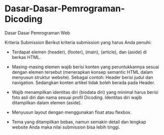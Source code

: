 # Dasar-Dasar-Pemrograman-Dicoding
Dasar Dasar Pemrograman Web


Kriteria Submission
Berikut kriteria submission yang harus Anda penuhi:

* Terdapat elemen (header), (footer), (main), (article), dan (aside) di berkas HTML.
  
* Masing-masing elemen wajib berisi konten yang peruntukkannya sesuai dengan elemen 
  tersebut (menerapkan konsep semantic HTML dalam menyusun struktur website).
  Sebagai contoh: Header berisi judul dan navigation. Sedangkan konten 
  artikel tidak boleh berada pada Header.
  
* Wajib menampilkan identitas diri (biodata diri) yang minimal harus berisi foto asli
  diri dan nama sesuai profil Dicoding. Identitas diri wajib ditampilkan dalam elemen (aside).
  
* Menyusun layout dengan menggunakan float atau flexbox.

* Tema yang ditampilkan bebas, namun semakin detail dan lengkap website Anda maka 
  nilai submission bisa lebih tinggi.
